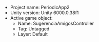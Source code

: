<!-- UNITY CODE ASSIST INSTRUCTIONS START -->
- Project name: PeriodicApp2
- Unity version: Unity 6000.0.38f1
- Active game object:
  - Name: SugerenciaAmigosController
  - Tag: Untagged
  - Layer: Default
<!-- UNITY CODE ASSIST INSTRUCTIONS END -->